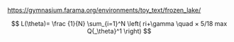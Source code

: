 https://gymnasium.farama.org/environments/toy_text/frozen_lake/  

$$ L(\theta)= \frac {1}{N} \sum_{i=1}^N \left( ri+\gamma \quad × 5/18 max Q{_\theta}^1 \right) $$
